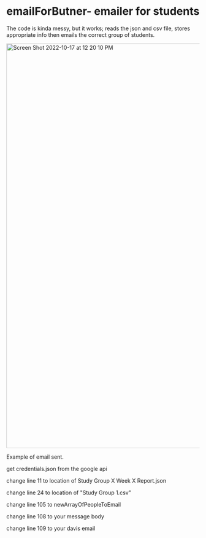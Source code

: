# emailForButner- emailer for students 

The code is kinda messy, but it works; reads the json and csv file, stores appropriate info then emails the correct group of students. 


<img width="1053" alt="Screen Shot 2022-10-17 at 12 20 10 PM" src="https://user-images.githubusercontent.com/19628840/196263915-7668350f-4725-4a49-83f6-d1d5ef2aba97.png">

Example of email sent.


get credentials.json from the google api


change line 11 to location of Study Group X Week X Report.json


change line 24 to location of "Study Group 1.csv"


change line 105 to newArrayOfPeopleToEmail


change line 108 to your message body


change line 109 to your davis email
